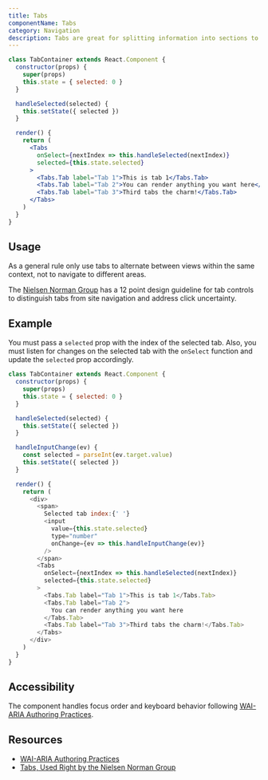 ```yaml
---
title: Tabs
componentName: Tabs
category: Navigation
description: Tabs are great for splitting information into sections to make them easy to consume.
---
```


```jsx
class TabContainer extends React.Component {
  constructor(props) {
    super(props)
    this.state = { selected: 0 }
  }

  handleSelected(selected) {
    this.setState({ selected })
  }

  render() {
    return (
      <Tabs
        onSelect={nextIndex => this.handleSelected(nextIndex)}
        selected={this.state.selected}
      >
        <Tabs.Tab label="Tab 1">This is tab 1</Tabs.Tab>
        <Tabs.Tab label="Tab 2">You can render anything you want here</Tabs.Tab>
        <Tabs.Tab label="Tab 3">Third tabs the charm!</Tabs.Tab>
      </Tabs>
    )
  }
}
```

## Usage

As a general rule only use tabs to alternate between views within the same context, not to navigate to different areas.

The [Nielsen Norman Group](https://www.nngroup.com/articles/tabs-used-right/) has a 12 point design guideline for tab controls to distinguish tabs from site navigation and address click uncertainty.

## Example

You must pass a `selected` prop with the index of the selected tab. Also, you must listen for changes
on the selected tab with the `onSelect` function and update the `selected` prop accordingly.

```js
class TabContainer extends React.Component {
  constructor(props) {
    super(props)
    this.state = { selected: 0 }
  }

  handleSelected(selected) {
    this.setState({ selected })
  }

  handleInputChange(ev) {
    const selected = parseInt(ev.target.value)
    this.setState({ selected })
  }

  render() {
    return (
      <div>
        <span>
          Selected tab index:{' '}
          <input
            value={this.state.selected}
            type="number"
            onChange={ev => this.handleInputChange(ev)}
          />
        </span>
        <Tabs
          onSelect={nextIndex => this.handleSelected(nextIndex)}
          selected={this.state.selected}
        >
          <Tabs.Tab label="Tab 1">This is tab 1</Tabs.Tab>
          <Tabs.Tab label="Tab 2">
            You can render anything you want here
          </Tabs.Tab>
          <Tabs.Tab label="Tab 3">Third tabs the charm!</Tabs.Tab>
        </Tabs>
      </div>
    )
  }
}
```

## Accessibility

The component handles focus order and keyboard behavior following [WAI-ARIA Authoring Practices](https://www.w3.org/TR/wai-aria-practices/#tabpanel).

## Resources

- [WAI-ARIA Authoring Practices](https://www.w3.org/TR/wai-aria-practices/#tabpanel)
- [Tabs, Used Right by the Nielsen Norman Group](https://www.nngroup.com/articles/tabs-used-right/)
